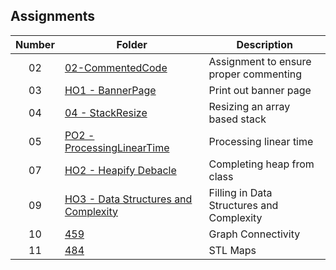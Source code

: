## Assignments

| Number | Folder | Description |
| :----: | ------ | ----------- |
|  02    |   [02-CommentedCode](https://github.com/Micah-Lyn/3013-ALG-Scotland/tree/master/Assignments/02-CommentedCode)    | Assignment to ensure proper commenting            |
| 03     | [HO1 - BannerPage](https://github.com/Micah-Lyn/3013-ALG-Scotland/blob/master/Assignments/03-HO1/HO1-Scotland.txt)    |Print out banner page |
| 04     | [04 - StackResize](https://github.com/Micah-Lyn/3013-ALG-Scotland/tree/master/Assignments/04-StackResize)    |Resizing an array based stack |
| 05    | [PO2 - ProcessingLinearTime](https://github.com/Micah-Lyn/3013-ALG-Scotland/tree/master/Assignments/05-P02%20ProcessingLinearTime)    |Processing linear time|
| 07    | [HO2 - Heapify Debacle](https://github.com/Micah-Lyn/3013-ALG-Scotland/blob/master/Assignments/07-%20H02%20HeapifyDebacle/heap_from_class.cpp)    |Completing heap from class|
| 09    | [HO3 - Data Structures and Complexity](https://github.com/Micah-Lyn/3013-ALG-Scotland/blob/master/Assignments/09-H03/README.md)    |Filling in Data Structures and Complexity|
| 10    | [459](https://github.com/Micah-Lyn/3013-ALG-Scotland/tree/master/Assignments/459)    |Graph Connectivity|
| 11    | [484](https://github.com/Micah-Lyn/3013-ALG-Scotland/tree/master/Assignments/484)    |STL Maps|

